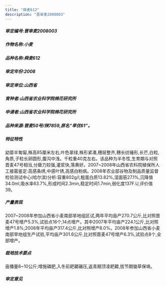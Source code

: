 ```yaml
---
title: "舜麦612"
description: "晋审麦2008003"
---
```

##### 审定编号:晋审麦2008003

##### 作物名称:小麦

##### 品种名称:舜麦612

##### 审定年份:2008

##### 审定单位:山西省

##### 育种者:山西省农业科学院棉花研究所

##### 申请者:山西省农业科学院棉花研究所

##### 品种来源:晋麦50号/陕7859,原名“旱优61”。

##### 特征特性
幼苗半匍匐,株高85厘米左右,叶色翠绿,株形紧凑,穗层整齐,穗长纺锤形,长芒,白粒,角质,子粒长卵圆形,腹沟中浅。千粒重40克左右。该品种为半冬性,生育期与对照晋麦47号相当,分蘖力较强,灌浆快,落黄好。2007~2008年山西省农科院植保所人工接菌鉴定:高感条绣,中感叶锈,高感白粉病。2008年农业部谷物及制品质量监督检验测试中心(哈尔滨)分析:容重802g/l,粗蛋白质13.82%,湿面筋27.1%,沉降值34.0ml,吸水率63.7%,形成时间2.3min,稳定时间1.7min,弱化度137F.U,评价值39。

##### 产量表现
2007~2008年参加山西省小麦南部旱地组区试,两年平均亩产270.7公斤,比对照晋麦47号增产5.3%,试验点16个,14点增产。其中2007年平均亩产224.1公斤,比对照增产1.8%;2008年平均亩产317.4公斤,比对照增产8.0%。2008年参加山西省小麦南部旱地组生产试验,平均亩产301.6公斤,比对照晋麦47号增产6.3%,试验点8个,全部增产。

##### 栽培技术要点
亩播量8~10公斤;增施磷肥,入冬前耙耱碾压,返青期顶凌耙耱,拔节期锄草保墒。

##### 审定意见

